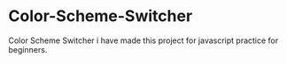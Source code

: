 # Color-Scheme-Switcher
Color Scheme Switcher   i have made this project for javascript practice for beginners.
